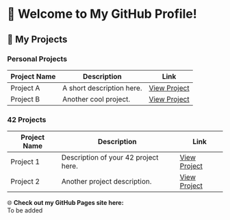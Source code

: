 # 🚀 Welcome to My GitHub Profile!

## 🌟 My Projects

### Personal Projects

| Project Name | Description                   | Link                          |
|--------------|-------------------------------|-------------------------------|
| Project A    | A short description here.     | [View Project](https://...)   |
| Project B    | Another cool project.         | [View Project](https://...)   |

### 42 Projects

| Project Name | Description                           | Link                          |
|--------------|---------------------------------------|-------------------------------|
| Project 1    | Description of your 42 project here.  | [View Project](https://...)   |
| Project 2    | Another project description.          | [View Project](https://...)   |

🌐 **Check out my GitHub Pages site here:**  
To be added
